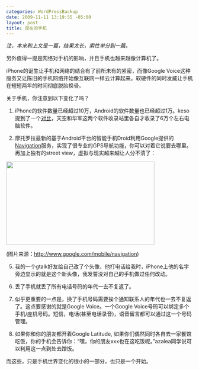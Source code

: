 ```yaml
--- 
categories: WordPressBackup
date: 2009-11-11 13:19:55 -05:00
layout: post
title: 现在的手机
---
```

<em>注，本来和上文是一篇，结果太长，索性单分到一篇。</em>

另外值得一提是网络对手机的影响，并且手机也越来越像计算机了。

iPhone的诞生让手机和网络的结合有了前所未有的紧密，而像Google Voice这种服务又让陈旧的手机网络开始像互联网一样云计算起来。软硬件的同时发威让手机在短短两年的时间彻底脱胎换骨。

关于手机，你注意到以下变化了吗？

1. iPhone的软件数量已经超过10万，Android的软件数量也已经超过1万。keso提到了一个<a href="http://twitter.com/keso/status/5474574452" target="_blank">对比</a>，天空和华军这两个软件收录站里各自才收录了6万个左右电脑软件。

2. 摩托罗拉最新的基于Android平台的智能手机Droid利用Google提供的<a href="http://www.google.com/mobile/navigation/#p=default" target="_blank">Navigation</a>服务，实现了很专业的GPS导航功能，你可以对着它说要去哪里。再加上独有的street view，虚拟与现实越来越让人分不清了：

<img class="aligncenter" title="street view" src="http://lh4.ggpht.com/_JkjZvHYNoXw/TJ46IJGpfOI/AAAAAAABGEk/nbnRQMTF9ys/s400/street-view.jpg" alt="" width="400" height="225" />

(图片来源：<a href="http://www.google.com/mobile/navigation" target="_blank">http://www.google.com/mobile/navigation</a>)

5. 我的一个gtalk好友给自己改了个头像，他打电话给我时，iPhone上他的名字旁边显示的就是这个新头像，我发誓没对自己的手机做过任何改动。

6. 丢了手机就丢了所有电话号码的年代一去不复返了。

7. 似乎更重要的一点是，换了手机号码需要挨个通知联系人的年代也一去不复返了。这点要感谢的就是Google Voice。一个Google Voice号码可以绑定多个手机/座机号码。短信，电话(甚至电话录音)，语音留言都可以通过这一个号码管理。

8. 如果你和你的朋友都开着Google Latitude, 如果你们偶然同时各自去一家餐馆吃饭，你的手机会告诉你：“嘿，你的朋友xxx也在这吃饭呢。”azalea同学说可以利用这一点到处去蹭饭。

而这些，只是手机世界变化的很小的一部分，也只是一个开始。
